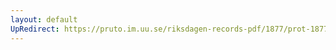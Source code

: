 ```yaml
---
layout: default
UpRedirect: https://pruto.im.uu.se/riksdagen-records-pdf/1877/prot-1877--ak--023.pdf
---
```

